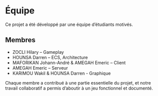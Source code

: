 # Équipe

Ce projet a été développé par une équipe d’étudiants motivés.

## Membres

* ZOCLI Hilary – Gameplay
* HOUNSA Darren – ECS, Architecture
* MAFORIKAN Johann-André & AMEGAH Emeric – Client
* AMEGAH Emeric –  Serveur
* KARIMOU Wakil & HOUNSA Darren - Graphique

Chaque membre a contribué à une partie essentielle du projet, et notre travail collaboratif a permis d’aboutir à un jeu fonctionnel et documenté.
